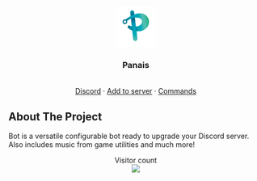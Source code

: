 <br />
<div align="center">
  <a href="https://https://github.com/LucasB25/web-panais">
    <img src="assets/panais.png" alt="Logo" width="80" height="80">
  </a>

  <h3 align="center">Panais</h3>

  <p align="center">
    <br />
    <a href="https://discord.gg/Mwjk8dVUQJ">Discord</a>
    ·
    <a href="https://discord.com/oauth2/authorize?client_id=707627135577358417&scope=bot&permissions=1240171147127&scope=bot%20applications.commands">Add to server</a>
    ·
    <a href="https://panaisdev.tk/#command">Commands</a>
  </p>
</div>



## About The Project

Bot is a versatile configurable bot ready to upgrade your Discord server.
Also includes music from game utilities and much more!



<p align="center"> 
  Visitor count<br>
  <img src="https://profile-counter.glitch.me/LucasB25/count.svg" />
</p>

